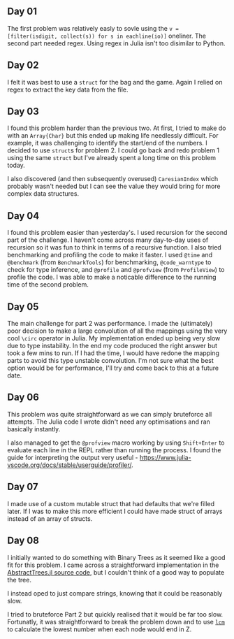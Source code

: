 ## Day 01

The first problem was relatively easly to sovle using the `v = [filter(isdigit, collect(s)) for s in eachline(io)]` oneliner. The second part needed regex. Using regex in Julia isn't too disimilar to Python.

## Day 02

I felt it was best to use a `struct` for the bag and the game. Again I relied on regex to extract the key data from the file.

## Day 03

I found this problem harder than the previous two. At first, I tried to make do with an `Array{Char}` but this ended up making life needlessly difficult. For example, it was challenging to identify the start/end of the numbers. I decided to use `struct`s for problem 2. I could go back and redo problem 1 using the same `struct` but I've already spent a long time on this problem today.

I also discovered (and then subsequently overused) `CaresianIndex` which probably wasn't needed but I can see the value they would bring for more complex data structures.

## Day 04

I found this problem easier than yesterday's. I used recursion for the second part of the challenge. I haven't come across many day-to-day uses of recursion so it was fun to think in terms of a recursive function. I also tried benchmarking and profiling the code to make it faster. I used `@time` and `@benchmark` (from `BenchmarkTools`) for benchmarking, `@code_warntype` to check for type inference, and `@profile` and `@profview` (from `ProfileView`) to profile the code. I was able to make a noticable difference to the running time of the second problem.

## Day 05

The main challenge for part 2 was performance. I made the (ultimately) poor decision to make a large convolution of all the mappings using the very cool `\circ` operator in Julia. My implementation ended up being very slow due to type instability. In the end my code produced the right answer but took a few mins to run. If I had the time, I would have redone the mapping parts to avoid this type unstable convolution. I'm not sure what the best option would be for performance, I'll try and come back to this at a future date.

## Day 06

This problem was quite straightforward as we can simply bruteforce all attempts. The Julia code I wrote didn't need any optimisations and ran basically instantly.

I also managed to get the `@profview` macro working by using `Shift+Enter` to evaluate each line in the REPL rather than running the process. I found the guide for interpreting the output very useful - https://www.julia-vscode.org/docs/stable/userguide/profiler/.

## Day 07

I made use of a custom mutable struct that had defaults that we're filled later. If I was to make this more efficient I could have made struct of arrays instead of an array of structs.

## Day 08

I initially wanted to do something with Binary Trees as it seemed like a good fit for this problem. I came across a straightforward implementation in the [AbstractTrees.jl source code](https://github.com/JuliaCollections/AbstractTrees.jl/blob/master/test/examples/binarytree.jl), but I couldn't think of a good way to populate the tree.

I instead oped to just compare strings, knowing that it could be reasonably slow. 

I tried to bruteforce Part 2 but quickly realised that it would be far too slow. Fortunatly, it was straightforward to break the problem down and  to use [`lcm`](https://docs.julialang.org/en/v1/base/math/#Base.lcm) to calculate the lowest number when each node would end in Z.

